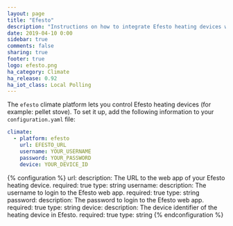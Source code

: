 ```yaml
---
layout: page
title: "Efesto"
description: "Instructions on how to integrate Efesto heating devices within Home Assistant."
date: 2019-04-10 0:00
sidebar: true
comments: false
sharing: true
footer: true
logo: efesto.png
ha_category: Climate
ha_release: 0.92
ha_iot_class: Local Polling
---
```



The `efesto` climate platform lets you control Efesto heating devices (for example: pellet stove). To set it up, add the following information to your `configuration.yaml` file:

```yaml
climate:
  - platform: efesto
    url: EFESTO_URL
    username: YOUR_USERNAME
    password: YOUR_PASSWORD
    device: YOUR_DEVICE_ID
```

{% configuration %}
url:
  description: The URL to the web app of your Efesto heating device.
  required: true
  type: string
username:
  description: The username to login to the Efesto web app.
  required: true
  type: string
password:
  description: The password to login to the Efesto web app.
  required: true
  type: string
device:
  description: The device identifier of the heating device in Efesto.
  required: true
  type: string
{% endconfiguration %}